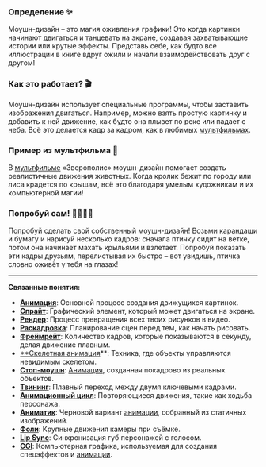 ### Определение ✨
Моушн-дизайн – это магия оживления графики! Это когда картинки начинают двигаться и танцевать на экране, создавая захватывающие истории или крутые эффекты. Представь себе, как будто все иллюстрации в книге вдруг ожили и начали взаимодействовать друг с другом!

### Как это работает? 🎬
Моушн-дизайн использует специальные программы, чтобы заставить изображения двигаться. Например, можно взять простую картинку и добавить к ней движение, как будто она плывет по реке или падает с неба. Всё это делается кадр за кадром, как в любимых [мультфильмах](cartoon.md).

### Пример из мультфильма 🎥
В [мультфильме](cartoon.md) «Зверополис» моушн-дизайн помогает создать реалистичные движения животных. Когда кролик бежит по городу или лиса крадется по крышам, всё это благодаря умелым художникам и их компьютерной магии!

### Попробуй сам! 👩‍🎨👨‍🎨
Попробуй сделать свой собственный моушн-дизайн! Возьми карандаши и бумагу и нарисуй несколько кадров: сначала птичку сидит на ветке, потом она начинает махать крыльями и взлетает. Попробуй показать эти кадры друзьям, перелистывая их быстро – вот увидишь, птичка словно оживёт у тебя на глазах!

---

**Связанные понятия:**
- **[Анимация](animation.md)**: Основной процесс создания движущихся картинок.
- **[Спрайт](sprite.md)**: Графический элемент, который может двигаться на экране.
- **[Рендер](render.md)**: Процесс превращения всех твоих рисунков в видео.
- **[Раскадровка](storyboarding.md)**: Планирование сцен перед тем, как начать рисовать.
- **[Фреймрейт](framerate.md)**: Количество кадров, которые показываются в секунду, делая движение плавным.
- [**Скелетная анимация](skeleton_animation.md)**: Техника, где объекты управляются невидимым скелетом.
- **[Стоп-моушн](stop_motion.md)**: [Анимация](animation.md), созданная покадрово из реальных объектов.
- **[Твининг](twinning.md)**: Плавный переход между двумя ключевыми кадрами.
- [**Анимационный цикл**](animation_cycle.md): Повторяющиеся движения, такие как ходьба персонажа.
- **[Аниматик](animatic.md)**: Черновой вариант [анимации](animation.md), собранный из статичных изображений.
- **[Фоли](foley.md)**: Крупные движения камеры при съёмке.
- [**Lip Sync**](lip_sync.md): Синхронизация губ персонажей с голосом.
- [**CGI**](cgi.md): Компьютерная графика, используемая для создания спецэффектов и [анимации](animation.md).